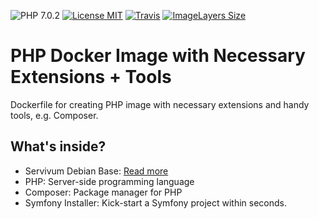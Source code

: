 ![PHP 7.0.2](https://img.shields.io/badge/PHP-7.0.2-brightgreen.svg?style=flat-square) 
[![License MIT](https://img.shields.io/badge/license-MIT-blue.svg?style=flat-square)](https://opensource.org/licenses/MIT)
[![Travis](https://img.shields.io/travis/Servivum/docker-php.svg?style=flat-square)](https://travis-ci.org/Servivum/docker-php)
[![ImageLayers Size](https://img.shields.io/imagelayers/image-size/servivum/php/latest.svg?style=flat-square)](https://imagelayers.io/?images=servivum/php:latest)

# PHP Docker Image with Necessary Extensions + Tools

Dockerfile for creating PHP image with necessary extensions and handy tools, e.g. Composer.

## What's inside?

- Servivum Debian Base: [Read more](https://github.com/Servivum/docker-debian)
- PHP: Server-side programming language
- Composer: Package manager for PHP
- Symfony Installer: Kick-start a Symfony project within seconds.